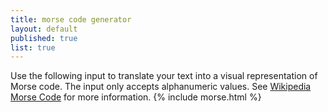 ```yaml
---
title: morse code generator
layout: default
published: true
list: true
---
```

Use the following input to translate your text into a visual representation of Morse code. The input only accepts alphanumeric values. See [Wikipedia Morse Code](https://en.wikipedia.org/wiki/Morse_code) for more information.
{% include morse.html %}
